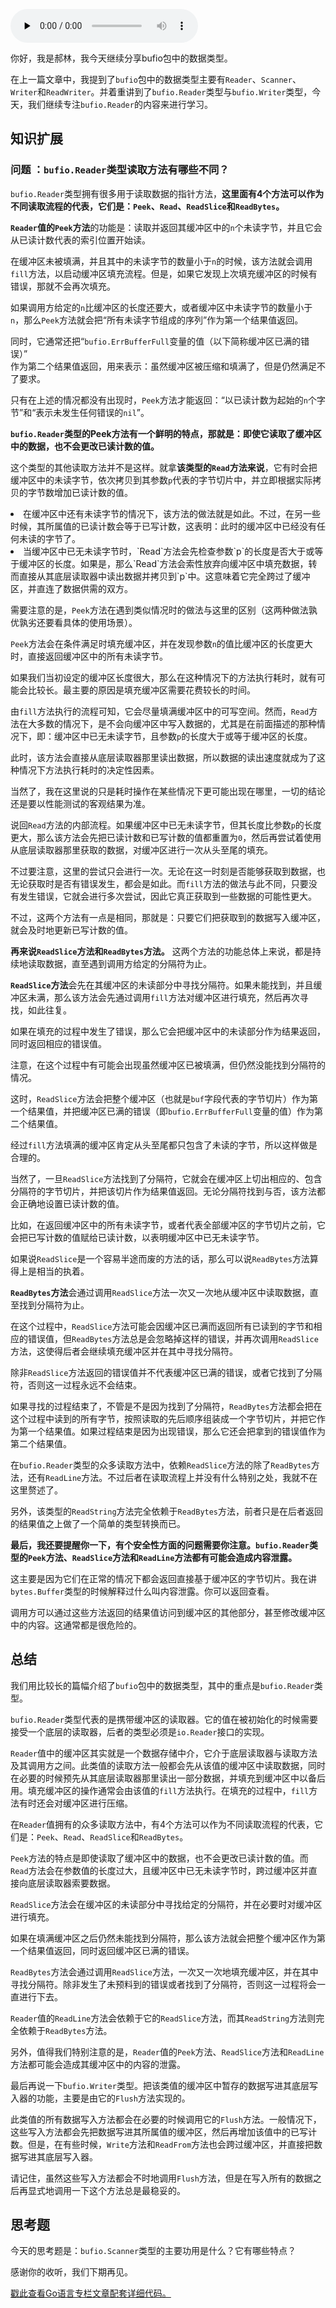 <audio id="audio" title="43 | bufio包中的数据类型（下）" controls="" preload="none"><source id="mp3" src="https://static001.geekbang.org/resource/audio/14/0a/14b60f9568f1135273b78051726a240a.mp3"></audio>

你好，我是郝林，我今天继续分享bufio包中的数据类型。

在上一篇文章中，我提到了`bufio`包中的数据类型主要有`Reader`、`Scanner`、`Writer`和`ReadWriter`。并着重讲到了`bufio.Reader`类型与`bufio.Writer`类型，今天，我们继续专注`bufio.Reader`的内容来进行学习。

## 知识扩展

### 问题 ：`bufio.Reader`类型读取方法有哪些不同？

`bufio.Reader`类型拥有很多用于读取数据的指针方法，**这里面有4个方法可以作为不同读取流程的代表，它们是：`Peek`、`Read`、`ReadSlice`和`ReadBytes`。**

**`Reader`值的`Peek`方法**的功能是：读取并返回其缓冲区中的`n`个未读字节，并且它会从已读计数代表的索引位置开始读。

在缓冲区未被填满，并且其中的未读字节的数量小于`n`的时候，该方法就会调用`fill`方法，以启动缓冲区填充流程。但是，如果它发现上次填充缓冲区的时候有错误，那就不会再次填充。

如果调用方给定的`n`比缓冲区的长度还要大，或者缓冲区中未读字节的数量小于`n`，那么`Peek`方法就会把“所有未读字节组成的序列”作为第一个结果值返回。

同时，它通常还把“`bufio.ErrBufferFull`变量的值（以下简称缓冲区已满的错误）”<br>
作为第二个结果值返回，用来表示：虽然缓冲区被压缩和填满了，但是仍然满足不了要求。

只有在上述的情况都没有出现时，`Peek`方法才能返回：“以已读计数为起始的`n`个字节”和“表示未发生任何错误的`nil`”。

**`bufio.Reader`类型的Peek方法有一个鲜明的特点，那就是：即使它读取了缓冲区中的数据，也不会更改已读计数的值。**

这个类型的其他读取方法并不是这样。就拿**该类型的`Read`方法来说**，它有时会把缓冲区中的未读字节，依次拷贝到其参数`p`代表的字节切片中，并立即根据实际拷贝的字节数增加已读计数的值。

<li>
在缓冲区中还有未读字节的情况下，该方法的做法就是如此。不过，在另一些时候，其所属值的已读计数会等于已写计数，这表明：此时的缓冲区中已经没有任何未读的字节了。
</li>
<li>
当缓冲区中已无未读字节时，`Read`方法会先检查参数`p`的长度是否大于或等于缓冲区的长度。如果是，那么`Read`方法会索性放弃向缓冲区中填充数据，转而直接从其底层读取器中读出数据并拷贝到`p`中。这意味着它完全跨过了缓冲区，并直连了数据供需的双方。
</li>

需要注意的是，`Peek`方法在遇到类似情况时的做法与这里的区别（这两种做法孰优孰劣还要看具体的使用场景）。

`Peek`方法会在条件满足时填充缓冲区，并在发现参数`n`的值比缓冲区的长度更大时，直接返回缓冲区中的所有未读字节。

如果我们当初设定的缓冲区长度很大，那么在这种情况下的方法执行耗时，就有可能会比较长。最主要的原因是填充缓冲区需要花费较长的时间。

由`fill`方法执行的流程可知，它会尽量填满缓冲区中的可写空间。然而，`Read`方法在大多数的情况下，是不会向缓冲区中写入数据的，尤其是在前面描述的那种情况下，即：缓冲区中已无未读字节，且参数`p`的长度大于或等于缓冲区的长度。

此时，该方法会直接从底层读取器那里读出数据，所以数据的读出速度就成为了这种情况下方法执行耗时的决定性因素。

当然了，我在这里说的只是耗时操作在某些情况下更可能出现在哪里，一切的结论还是要以性能测试的客观结果为准。

说回`Read`方法的内部流程。如果缓冲区中已无未读字节，但其长度比参数`p`的长度更大，那么该方法会先把已读计数和已写计数的值都重置为`0`，然后再尝试着使用从底层读取器那里获取的数据，对缓冲区进行一次从头至尾的填充。

不过要注意，这里的尝试只会进行一次。无论在这一时刻是否能够获取到数据，也无论获取时是否有错误发生，都会是如此。而`fill`方法的做法与此不同，只要没有发生错误，它就会进行多次尝试，因此它真正获取到一些数据的可能性更大。

不过，这两个方法有一点是相同，那就是：只要它们把获取到的数据写入缓冲区，就会及时地更新已写计数的值。

**再来说`ReadSlice`方法和`ReadBytes`方法。** 这两个方法的功能总体上来说，都是持续地读取数据，直至遇到调用方给定的分隔符为止。

**`ReadSlice`方法**会先在其缓冲区的未读部分中寻找分隔符。如果未能找到，并且缓冲区未满，那么该方法会先通过调用`fill`方法对缓冲区进行填充，然后再次寻找，如此往复。

如果在填充的过程中发生了错误，那么它会把缓冲区中的未读部分作为结果返回，同时返回相应的错误值。

注意，在这个过程中有可能会出现虽然缓冲区已被填满，但仍然没能找到分隔符的情况。

这时，`ReadSlice`方法会把整个缓冲区（也就是`buf`字段代表的字节切片）作为第一个结果值，并把缓冲区已满的错误（即`bufio.ErrBufferFull`变量的值）作为第二个结果值。

经过`fill`方法填满的缓冲区肯定从头至尾都只包含了未读的字节，所以这样做是合理的。

当然了，一旦`ReadSlice`方法找到了分隔符，它就会在缓冲区上切出相应的、包含分隔符的字节切片，并把该切片作为结果值返回。无论分隔符找到与否，该方法都会正确地设置已读计数的值。

比如，在返回缓冲区中的所有未读字节，或者代表全部缓冲区的字节切片之前，它会把已写计数的值赋给已读计数，以表明缓冲区中已无未读字节。

如果说`ReadSlice`是一个容易半途而废的方法的话，那么可以说`ReadBytes`方法算得上是相当的执着。

**`ReadBytes`方法**会通过调用`ReadSlice`方法一次又一次地从缓冲区中读取数据，直至找到分隔符为止。

在这个过程中，`ReadSlice`方法可能会因缓冲区已满而返回所有已读到的字节和相应的错误值，但`ReadBytes`方法总是会忽略掉这样的错误，并再次调用`ReadSlice`方法，这使得后者会继续填充缓冲区并在其中寻找分隔符。

除非`ReadSlice`方法返回的错误值并不代表缓冲区已满的错误，或者它找到了分隔符，否则这一过程永远不会结束。

如果寻找的过程结束了，不管是不是因为找到了分隔符，`ReadBytes`方法都会把在这个过程中读到的所有字节，按照读取的先后顺序组装成一个字节切片，并把它作为第一个结果值。如果过程结束是因为出现错误，那么它还会把拿到的错误值作为第二个结果值。

在`bufio.Reader`类型的众多读取方法中，依赖`ReadSlice`方法的除了`ReadBytes`方法，还有`ReadLine`方法。不过后者在读取流程上并没有什么特别之处，我就不在这里赘述了。

另外，该类型的`ReadString`方法完全依赖于`ReadBytes`方法，前者只是在后者返回的结果值之上做了一个简单的类型转换而已。

**最后，我还要提醒你一下，有个安全性方面的问题需要你注意。`bufio.Reader`类型的`Peek`方法、`ReadSlice`方法和`ReadLine`方法都有可能会造成内容泄露。**

这主要是因为它们在正常的情况下都会返回直接基于缓冲区的字节切片。我在讲`bytes.Buffer`类型的时候解释过什么叫内容泄露。你可以返回查看。

调用方可以通过这些方法返回的结果值访问到缓冲区的其他部分，甚至修改缓冲区中的内容。这通常都是很危险的。

## 总结

我们用比较长的篇幅介绍了`bufio`包中的数据类型，其中的重点是`bufio.Reader`类型。

`bufio.Reader`类型代表的是携带缓冲区的读取器。它的值在被初始化的时候需要接受一个底层的读取器，后者的类型必须是`io.Reader`接口的实现。

`Reader`值中的缓冲区其实就是一个数据存储中介，它介于底层读取器与读取方法及其调用方之间。此类值的读取方法一般都会先从该值的缓冲区中读取数据，同时在必要的时候预先从其底层读取器那里读出一部分数据，并填充到缓冲区中以备后用。填充缓冲区的操作通常会由该值的`fill`方法执行。在填充的过程中，`fill`方法有时还会对缓冲区进行压缩。

在`Reader`值拥有的众多读取方法中，有4个方法可以作为不同读取流程的代表，它们是：`Peek`、`Read`、`ReadSlice`和`ReadBytes`。

`Peek`方法的特点是即使读取了缓冲区中的数据，也不会更改已读计数的值。而`Read`方法会在参数值的长度过大，且缓冲区中已无未读字节时，跨过缓冲区并直接向底层读取器索要数据。

`ReadSlice`方法会在缓冲区的未读部分中寻找给定的分隔符，并在必要时对缓冲区进行填充。

如果在填满缓冲区之后仍然未能找到分隔符，那么该方法就会把整个缓冲区作为第一个结果值返回，同时返回缓冲区已满的错误。

`ReadBytes`方法会通过调用`ReadSlice`方法，一次又一次地填充缓冲区，并在其中寻找分隔符。除非发生了未预料到的错误或者找到了分隔符，否则这一过程将会一直进行下去。

`Reader`值的`ReadLine`方法会依赖于它的`ReadSlice`方法，而其`ReadString`方法则完全依赖于`ReadBytes`方法。

另外，值得我们特别注意的是，`Reader`值的`Peek`方法、`ReadSlice`方法和`ReadLine`方法都可能会造成其缓冲区中的内容的泄露。

最后再说一下`bufio.Writer`类型。把该类值的缓冲区中暂存的数据写进其底层写入器的功能，主要是由它的`Flush`方法实现的。

此类值的所有数据写入方法都会在必要的时候调用它的`Flush`方法。一般情况下，这些写入方法都会先把数据写进其所属值的缓冲区，然后再增加该值中的已写计数。但是，在有些时候，`Write`方法和`ReadFrom`方法也会跨过缓冲区，并直接把数据写进其底层写入器。

请记住，虽然这些写入方法都会不时地调用`Flush`方法，但是在写入所有的数据之后再显式地调用一下这个方法总是最稳妥的。

## 思考题

今天的思考题是：`bufio.Scanner`类型的主要功用是什么？它有哪些特点？

感谢你的收听，我们下期再见。

[戳此查看Go语言专栏文章配套详细代码。](https://github.com/hyper0x/Golang_Puzzlers)


